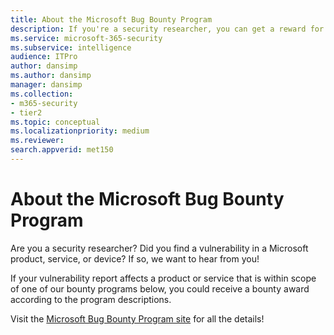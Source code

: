 ```yaml
---
title: About the Microsoft Bug Bounty Program
description: If you're a security researcher, you can get a reward for reporting a vulnerability in a Microsoft product, service, or device.
ms.service: microsoft-365-security
ms.subservice: intelligence
audience: ITPro
author: dansimp
ms.author: dansimp
manager: dansimp
ms.collection: 
- m365-security
- tier2
ms.topic: conceptual
ms.localizationpriority: medium
ms.reviewer: 
search.appverid: met150
---
```


# About the Microsoft Bug Bounty Program

Are you a security researcher? Did you find a vulnerability in a Microsoft product, service, or device? If so, we want to hear from you!

If your vulnerability report affects a product or service that is within scope of one of our bounty programs below, you could receive a bounty award according to the program descriptions.

Visit the [Microsoft Bug Bounty Program site](https://www.microsoft.com/en-us/msrc/bounty?rtc=1) for all the details!